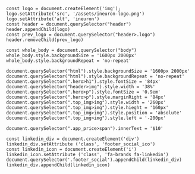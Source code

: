     const logo = document.createElement('img');
    logo.setAttribute('src', '/assets/ineuron-logo.png')
    logo.setAttribute('alt', 'ineuron')
    const header = document.querySelector("header")
    header.appendChild(logo)
    const prev_logo = document.querySelector("header>.logo")
    header.removeChild(prev_logo)

    const whole_body = document.querySelector("body")
    whole_body.style.backgroundSize = '1600px 2000px'
    whole_body.style.backgroundRepeat = 'no-repeat'

    document.querySelector("html").style.backgroundSize = '1600px 2000px'
    document.querySelector("html").style.backgroundRepeat = 'no-repeat'
    document.querySelector(".hero>h1").style.fontSize = '84px'
    document.querySelector("header>img").style.width = '38%'
    document.querySelector(".hero>p").style.fontSize = '0.9em'
    document.querySelector(".hero>p").style.marginRight = '84px'
    document.querySelector(".top_img>img").style.width = '260px'
    document.querySelector(".top_img>img").style.hieght = '160px'
    document.querySelector(".top_img>img").style.position = 'absolute'
    document.querySelector(".top_img>img").style.left = '-200px'

    document.querySelector(".app_price>span").innerText = '$10'

    const linkedin_div = document.createElement('div')
    linkedin_div.setAttribute ('class', 'footer_social_ico')
    const linkedin_icon = document.createElement('i')
    linkedin_icon.setAttribute ('class', 'fa-brands fa-linkedin')
    document.querySelector('.footer_social').appendChild(linkedin_div)
    linkedin_div.appendChild(linkedin_icon)
